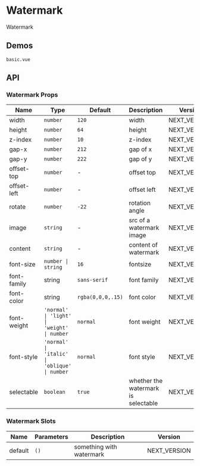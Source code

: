 # Watermark

Watermark

## Demos

```demo
basic.vue
```

## API

### Watermark Props

| Name | Type | Default | Description | Version |
| --- | --- | --- | --- | --- |
| width | `number` | `120` | width | NEXT_VERSION |
| height | `number` | `64` | height | NEXT_VERSION |
| z-index | `number` | `10` | z-index | NEXT_VERSION |
| gap-x | `number` | `212` | gap of x | NEXT_VERSION |
| gap-y | `number` | `222` | gap of y | NEXT_VERSION |
| offset-top | `number` | - | offset top | NEXT_VERSION |
| offset-left | `number` | - | offset left | NEXT_VERSION |
| rotate | `number` | `-22` | rotation angle | NEXT_VERSION |
| image | `string` | - | src of a watermark image | NEXT_VERSION |
| content | `string` | - | content of watermark | NEXT_VERSION |
| font-size | `number \| string` | `16` | fontsize | NEXT_VERSION |
| font-family | string | `sans-serif` | font family | NEXT_VERSION |
| font-color | string | `rgba(0,0,0,.15)` | font color | NEXT_VERSION |
| font-weight | `'normal' \| 'light' \| 'weight' \| number ` | `normal` | font weight | NEXT_VERSION |
| font-style | `'normal' \| 'italic' \| 'oblique' \| number` | `normal` | font style | NEXT_VERSION |
| selectable | `boolean` | `true` | whether the watermark is selectable | NEXT_VERSION |

### Watermark Slots

| Name    | Parameters | Description              | Version      |
| ------- | ---------- | ------------------------ | ------------ |
| default | `()`       | something with watermark | NEXT_VERSION |
